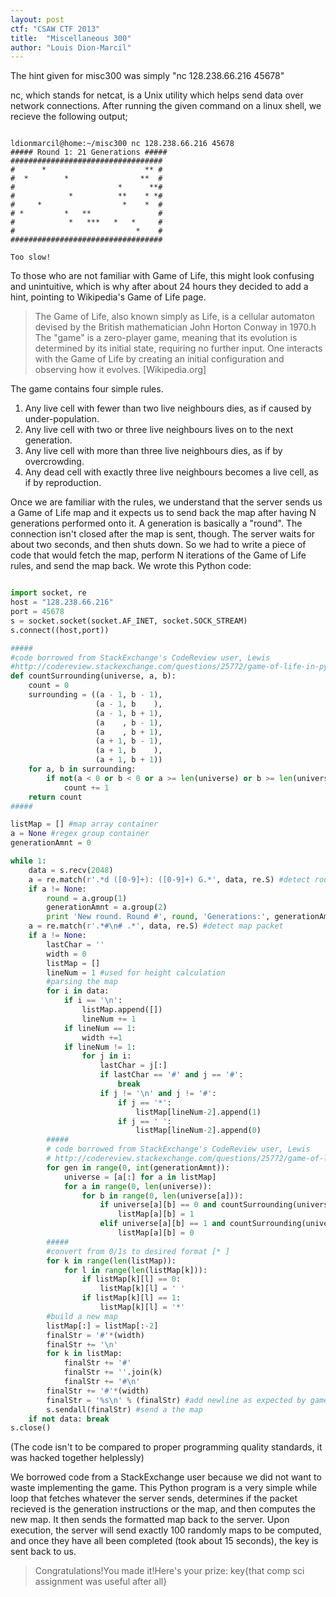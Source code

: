 ```yaml
---
layout: post
ctf: "CSAW CTF 2013"
title:  "Miscellaneous 300"
author: "Louis Dion-Marcil"
---
```


The hint given for misc300 was simply "nc 128.238.66.216 45678"

nc, which stands for netcat, is a Unix utility which helps send data over network connections. After running the given command on a linux shell, we recieve the following output;

```

ldionmarcil@home:~/misc300 nc 128.238.66.216 45678
##### Round 1: 21 Generations #####
##################################
#      *                      ** #
#  *        *                **  #
#                       *      **#
#            *          **    * *#
#     *                  *    *  #
# *         *   **               #
#            *   ***   *   *     #
#                           *    #
##################################

Too slow!

```

To those who are not familiar with Game of Life, this might look confusing and unintuitive, which is why after about 24 hours they decided to add a hint, pointing to Wikipedia's Game of Life page.

> The Game of Life, also known simply as Life, is a cellular automaton devised by the British mathematician John Horton Conway in 1970.h The "game" is a zero-player game, meaning that its evolution is determined by its initial state, requiring no further input. One interacts with the Game of Life by creating an initial configuration and observing how it evolves. [Wikipedia.org]

The game contains four simple rules.

1. Any live cell with fewer than two live neighbours dies, as if caused by under-population.
2. Any live cell with two or three live neighbours lives on to the next generation.
3. Any live cell with more than three live neighbours dies, as if by overcrowding.
4. Any dead cell with exactly three live neighbours becomes a live cell, as if by reproduction.

Once we are familiar with the rules, we understand that the server sends us a Game of Life map and it expects us to send back the map after having N generations performed onto it. A generation is basically a "round". The connection isn't closed after the map is sent, though. The server waits for about two seconds, and then shuts down. So we had to write a piece of code that would fetch the map, perform N iterations of the Game of Life rules, and send the map back. We wrote this Python code:

```python

import socket, re
host = "128.238.66.216"
port = 45678
s = socket.socket(socket.AF_INET, socket.SOCK_STREAM)
s.connect((host,port))

#####
#code borrowed from StackExchange's CodeReview user, Lewis
#http://codereview.stackexchange.com/questions/25772/game-of-life-in-python
def countSurrounding(universe, a, b):
    count = 0
    surrounding = ((a - 1, b - 1),
                   (a - 1, b    ),
                   (a - 1, b + 1),
                   (a    , b - 1),
                   (a    , b + 1),
                   (a + 1, b - 1),
                   (a + 1, b    ),
                   (a + 1, b + 1))
    for a, b in surrounding:
        if not(a < 0 or b < 0 or a >= len(universe) or b >= len(universe[a])) and universe[a][b]:
            count += 1
    return count
#####

listMap = [] #map array container
a = None #regex group container
generationAmnt = 0

while 1:
    data = s.recv(2048)
    a = re.match(r'.*d ([0-9]+): ([0-9]+) G.*', data, re.S) #detect round reqs
    if a != None:
        round = a.group(1)
        generationAmnt = a.group(2)
        print 'New round. Round #', round, 'Generations:', generationAmnt
    a = re.match(r'.*#\n# .*', data, re.S) #detect map packet
    if a != None:
        lastChar = ''
        width = 0
        listMap = []
        lineNum = 1 #used for height calculation
        #parsing the map
        for i in data:
            if i == '\n':
                listMap.append([])
                lineNum += 1
            if lineNum == 1:
                width +=1
            if lineNum != 1:
                for j in i:
                    lastChar = j[:]
                    if lastChar == '#' and j == '#':
                        break
                    if j != '\n' and j != '#':
                        if j == '*':
                            listMap[lineNum-2].append(1)
                        if j == ' ':
                            listMap[lineNum-2].append(0)
        #####
        # code borrowed from StackExchange's CodeReview user, Lewis
        # http://codereview.stackexchange.com/questions/25772/game-of-life-in-python
        for gen in range(0, int(generationAmnt)):
            universe = [a[:] for a in listMap]
            for a in range(0, len(universe)):
                for b in range(0, len(universe[a])):
                    if universe[a][b] == 0 and countSurrounding(universe, a, b) == 3:
                        listMap[a][b] = 1
                    elif universe[a][b] == 1 and countSurrounding(universe, a, b) not in (2, 3):
                        listMap[a][b] = 0
        #####
        #convert from 0/1s to desired format [* ]
        for k in range(len(listMap)):
            for l in range(len(listMap[k])):
                if listMap[k][l] == 0:
                    listMap[k][l] = ' '
                if listMap[k][l] == 1:
                    listMap[k][l] = '*'
        #build a new map
        listMap[:] = listMap[:-2]
        finalStr = '#'*(width)
        finalStr += '\n'
        for k in listMap:
            finalStr += '#'
            finalStr += ''.join(k)
            finalStr += '#\n'
        finalStr += '#'*(width)
        finalStr = '%s\n' % (finalStr) #add newline as expected by game server
        s.sendall(finalStr) #send a the map
    if not data: break
s.close()

```

(The code isn't to be compared to proper programming quality standards, it was hacked together helplessly)

We borrowed code from a StackExchange user because we did not want to waste implementing the game. This Python program is a very simple while loop that fetches whatever the server sends, determines if the packet recieved is the generation instructions or the map, and then computes the new map. It then sends the formatted map back to the server. Upon execution, the server will send exactly 100 randomly maps to be computed, and once they have all been completed (took about 15 seconds), the key is sent back to us.

> Congratulations!You made it!Here's your prize: key{that comp sci assignment was useful after all}